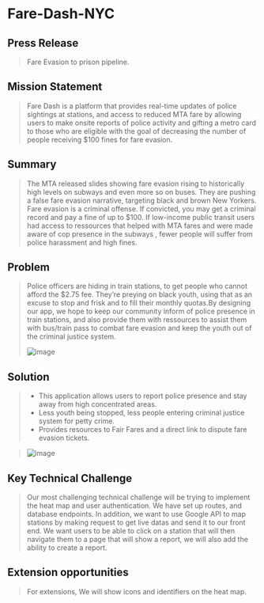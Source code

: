 # Fare-Dash-NYC
## Press Release
> Fare Evasion to prison pipeline. 

## Mission Statement
> Fare Dash is a platform that provides real-time updates of police sightings at stations, and access to reduced MTA fare by allowing users to make onsite reports of police activity and gifting a metro card to those who are eligible with the goal of decreasing the number of people receiving $100 fines for fare evasion. 

## Summary
> The MTA released slides showing fare evasion rising to historically high levels on subways and even more so on buses. 
> They are pushing a false fare evasion narrative, targeting black and brown New Yorkers. Fare evasion is a criminal offense. 
> If convicted, you may get a criminal record and pay a fine of up to $100. If low-income public transit users had access to ressources that helped with MTA fares and were made aware of cop presence in the subways , fewer people will suffer from police harassment and high fines.


## Problem 
> Police officers are hiding in train stations, to get people who cannot afford the $2.75 fee. 
> They’re preying on black youth, using that as an excuse to stop and frisk and to fill their monthly quotas.By designing our app, we hope to keep our community inform of police presence in train stations, and also provide them with ressources to assist them with bus/train pass to combat fare evasion and keep the youth out of the criminal justice system.
> 
> ![image](https://user-images.githubusercontent.com/91208499/168409849-75b91a3a-2c75-4a43-8ee1-d1f5ed959e19.png)


## Solution
> - This application allows users to report police presence and stay away from high concentrated areas.
> - Less youth being stopped, less people entering criminal justice system for petty crime.
> - Provides resources to Fair Fares and a direct link to dispute fare evasion tickets.

> ![image](https://user-images.githubusercontent.com/91208499/168409704-22b2475d-168d-4a48-b2dc-e8c6e3e5e3dd.png)


## Key Technical Challenge 
>  Our most challenging technical challenge will be trying to implement the heat map and user authentication. We have set up routes, and database endpoints. In addition, we want to use Google API to map stations by making request to get live datas and send it to our front end. We want users to be able to click on a station that will then navigate them to a page that will show a report, we will also add the ability to create a report.

## Extension opportunities
> For extensions, We will show icons and identifiers on the heat map. 
